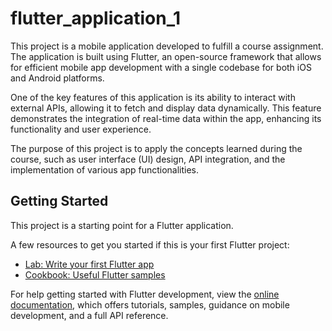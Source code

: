 # flutter_application_1

This project is a mobile application developed to fulfill a course assignment. The application is built using Flutter, an open-source framework that allows for efficient mobile app development with a single codebase for both iOS and Android platforms.

One of the key features of this application is its ability to interact with external APIs, allowing it to fetch and display data dynamically. This feature demonstrates the integration of real-time data within the app, enhancing its functionality and user experience.

The purpose of this project is to apply the concepts learned during the course, such as user interface (UI) design, API integration, and the implementation of various app functionalities.

## Getting Started

This project is a starting point for a Flutter application.

A few resources to get you started if this is your first Flutter project:

- [Lab: Write your first Flutter app](https://docs.flutter.dev/get-started/codelab)
- [Cookbook: Useful Flutter samples](https://docs.flutter.dev/cookbook)

For help getting started with Flutter development, view the
[online documentation](https://docs.flutter.dev/), which offers tutorials,
samples, guidance on mobile development, and a full API reference.
